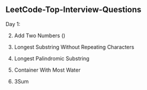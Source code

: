 ## LeetCode-Top-Interview-Questions

Day 1:

2.  Add Two Numbers ()

3.  Longest Substring Without Repeating Characters

5.  Longest Palindromic Substring

11. Container With Most Water

15. 3Sum

